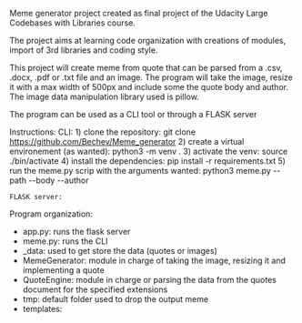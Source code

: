 Meme generator project created as final project of the Udacity Large Codebases with Libraries course.

The project aims at learning code organization with creations of modules, import of 3rd libraries and
coding style.

This project will create meme from quote that can be parsed from a .csv, .docx, .pdf or .txt file and
an image. The program will take the image, resize it with a max width of 500px and include some the
quote body and author. 
The image data manipulation library used is pillow.

The program can be used as a CLI tool or through a FLASK server

Instructions:
    CLI:
        1) clone the repository: git clone https://github.com/Bechev/Meme_generator
        2) create a virtual environement (as wanted): python3 -m venv .
        3) activate the venv: source ./bin/activate
        4) install the dependencies: pip install -r requirements.txt
        5) run the meme.py scrip with the arguments wanted: python3 meme.py --path --body --author

    FLASK server:


Program organization:
- app.py: runs the flask server
- meme.py: runs the CLI 
- _data: used to get store the data (quotes or images)
- MemeGenerator: module in charge of taking the image, resizing it and implementing a quote
- QuoteEngine: module in charge or parsing the data from the quotes document for the specified extensions
- tmp: default folder used to drop the output meme
- templates:
